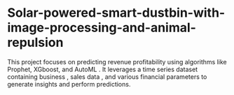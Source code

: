 # Solar-powered-smart-dustbin-with-image-processing-and-animal-repulsion
This project focuses on predicting revenue profitability using algorithms like Prophet, XGboost, and AutoML . It leverages a time series dataset containing business , sales data , and various financial parameters to generate insights and perform predictions.

